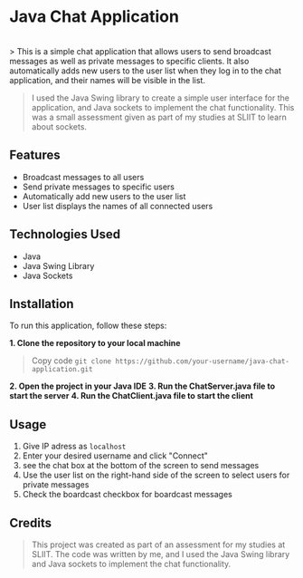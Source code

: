 # Java Chat Application
<br>
> This is a simple chat application that allows users to send broadcast messages as well as private messages to specific clients. It also automatically adds new users to the user list when they log in to the chat application, and their names will be visible in the list.

> I used the Java Swing library to create a simple user interface for the application, and Java sockets to implement the chat functionality. This was a small assessment given as part of my studies at SLIIT to learn about sockets.


## Features

- Broadcast messages to all users
- Send private messages to specific users
- Automatically add new users to the user list
- User list displays the names of all connected users

## Technologies Used
- Java
- Java Swing Library
- Java Sockets

## Installation

To run this application, follow these steps:

**1. Clone the repository to your local machine**
> Copy code
 ``git clone https://github.com/your-username/java-chat-application.git``


**2. Open the project in your Java IDE**
**3. Run the ChatServer.java file to start the server**
**4. Run the ChatClient.java file to start the client**

## Usage
1. Give IP adress as ``localhost``
2.  Enter your desired username and click "Connect"
3. see the chat box at the bottom of the screen to send messages
4. Use the user list on the right-hand side of the screen to select users for private messages 
5. Check the boardcast checkbox for boardcast messages 

## Credits
>This project was created as part of an assessment for my studies at SLIIT. The code was written by me, and I used the Java Swing library and Java sockets to implement the chat functionality.
